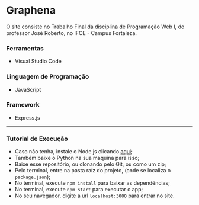 # Graphena

O site consiste no Trabalho Final da disciplina de Programação Web I, do professor José Roberto, no IFCE - Campus Fortaleza.

### Ferramentas
- Visual Studio Code

### Linguagem de Programação
- JavaScript

### Framework
- Express.js

---

### Tutorial de Execução
- Caso não tenha, instale o Node.js clicando [aqui](https://nodejs.org/en/download);
- Também baixe o Python na sua máquina para isso;
- Baixe esse repositório, ou clonando pelo Git, ou como um zip;
- Pelo terminal, entre na pasta raíz do projeto, (onde se localiza o `package.json`);
- No terminal, execute ``npm install`` para baixar as dependências;
- No terminal, execute ``npm start`` para executar o app;
- No seu navegador, digite a url ``localhost:3000`` para entrar no site.